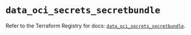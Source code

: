 # `data_oci_secrets_secretbundle`

Refer to the Terraform Registry for docs: [`data_oci_secrets_secretbundle`](https://registry.terraform.io/providers/hashicorp/oci/7.19.0/docs/data-sources/secrets_secretbundle).
